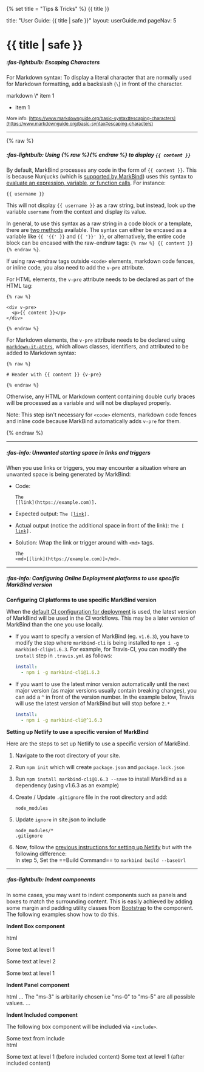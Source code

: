 {% set title = "Tips & Tricks" %}
<span id="title" class="d-none">{{ title }}</span>

<frontmatter>
  title: "User Guide: {{ title | safe }}"
  layout: userGuide.md
  pageNav: 5
</frontmatter>

# {{ title | safe }}

<div id="escapingCharacters">

##### :fas-lightbulb: Escaping Characters

For Markdown syntax: To display a literal character that are normally used for Markdown formatting, add a backslash (`\`) in front of the character.

<include src="codeAndOutput.md" boilerplate >
<variable name="highlightStyle">markdown</variable>
<variable name="code">
\* item 1

* item 1 
</variable>
</include>

<small>More info: [https://www.markdownguide.org/basic-syntax#escaping-characters](https://www.markdownguide.org/basic-syntax#escaping-characters)</small>

</div>

---

{% raw %}

##### :fas-lightbulb: Using {% raw %}{% endraw %} to display `{{ content }}`

By default, MarkBind processes any code in the form of `{{ content }}`. This is because Nunjucks (which is [supported by MarkBind](markBindSyntaxOverview.html#support-for-nunjucks)) uses this syntax to [evaluate an expression, variable, or function calls](https://mozilla.github.io/nunjucks/templating.html#variables). For instance:

```
{{ username }}
```

This will not display `{{ username }}` as a raw string, but instead, look up the variable `username` from the context and display its value.

In general, to use this syntax as a raw string in a code block or a template, there are [two methods](https://jinja.palletsprojects.com/en/3.0.x/templates/#escaping) available. The syntax can either be encased as a variable like `{{ '{{' }}` and `{{ '}}' }}`, or alternatively, the entire code block can be encased with the raw-endraw tags: `{% raw %} {{ content }} {% endraw %}`. 

<box type="info">

If using raw-endraw tags outside `<code>` elements, markdown code fences, or inline code, you also need to add the `v-pre` attribute. 

For HTML elements, the `v-pre` attribute needs to be declared as part of the HTML tag:

```
{% raw %}

<div v-pre>
  <p>{{ content }}</p>
</div>

{% endraw %}
```

For Markdown elements, the `v-pre` attribute needs to be declared using [`markdown-it-attrs`](formattingContents.html#classes-attributes-and-amp-identifiers), which allows classes, identifiers, and attributed to be added to Markdown syntax:

```
{% raw %}

# Header with {{ content }} {v-pre}

{% endraw %}
```

Otherwise, any HTML or Markdown content containing double curly braces will be processed as a variable and will not be displayed properly.

Note: This step isn't necessary for `<code>` elements, markdown code fences and inline code because MarkBind automatically adds `v-pre` for them.

</box>

{% endraw %}

---

##### :fas-info: Unwanted starting space in links and triggers

When you use links or triggers, you may encounter a situation where an unwanted space is being generated by MarkBind:


* Code:<br>
  ```
  The
  [[link](https://example.com)].
  ```

* Expected output:
  <code>The [[link](https://example.com)].</code>

* Actual output (notice the additional space in front of the link):
  <code>The [ [link](https://example.com)].</code>

* Solution:
  Wrap the link or trigger around with `<md>` tags.
  ```
  The
  <md>[[link](https://example.com)]</md>.
  ```

---

<div id="useSpecificMarkBind">

##### :fas-info: Configuring Online Deployment platforms to use specific MarkBind version

**Configuring CI platforms to use specific MarkBind version**

When the [default CI configuration for deployment](deployingTheSite.html#using-ci-platforms) is used, the latest version of MarkBind will be used in the CI workflows. This may be a later version of MarkBind than the one you use locally.

* If you want to specify a version of MarkBind (eg. `v1.6.3`), you have to modify the step where `markbind-cli` is being installed to `npm i -g markbind-cli@v1.6.3`. For example, for Travis-CI, you can modify the `install` step in `.travis.yml` as follows:

  ```yaml
  install:
    - npm i -g markbind-cli@1.6.3
  ```
* If you want to use the latest minor version automatically until the next major version (as major versions usually contain breaking changes), you can add a `^` in front of the version number. In the example below, Travis will use the latest version of MarkBind but will stop before `2.*`

  ```yaml
  install:
    - npm i -g markbind-cli@^1.6.3
  ```

**Setting up Netlify to use a specific version of MarkBind**

Here are the steps to set up Netlify to use a specific version of MarkBind.

1. Navigate to the root directory of your site.
1. Run `npm init` which will create `package.json` and `package.lock.json`
1. Run `npm install markbind-cli@1.6.3 --save` to install MarkBind as a dependency (using v1.6.3 as an example)
1. Create / Update `.gitignore` file in the root directory and add:
   ```
   node_modules
   ```
1. Update `ignore` in site.json to include
   ```
   node_modules/*
   .gitignore
   ```

1. Now, follow the [previous instructions for setting up Netlify](deployingTheSite.html#deploying-to-netlify) but with the following difference:<br>
   In step 5, Set the ==Build Command== to `markbind build --baseUrl`

</box>

</div>

---

<div id="indentComponents">

##### :fas-lightbulb: Indent components

In some cases, you may want to indent components such as panels and boxes to match the surrounding content.
This is easily achieved by adding some margin and padding utility classes from [Bootstrap](https://getbootstrap.com/docs/5.1/utilities/spacing/) 
to the component. The following examples show how to do this.

**Indent Box component**

<include src="codeAndOutput.md" boilerplate >
<variable name="highlightStyle">html</variable>
<variable name="code">

<box>Some text at level 1</box>

<box class="ms-4">Some text at level 2</box>

<box>Some text at level 1</box>

</variable>
</include>

**Indent Panel component**

<include src="codeAndOutput.md" boilerplate >
<variable name="highlightStyle">html</variable>
<variable name="code">

<panel header="This panel is at level 1">
  ...
</panel>
<panel header="This panel is at level 2" class="ms-3">
  The "ms-3" is arbitarily chosen i.e "ms-0" to "ms-5" are all possible values.
</panel>
<panel header="This panel is at level 1">
  ...
</panel>
</variable>
</include>

**Indent Included component**

The following box component will be included via `<include>`.

<div id="forIndentDemo">
<box>Some text from include</box>
</div>

<include src="codeAndOutput.md" boilerplate >
<variable name="highlightStyle">html</variable>
<variable name="code">

<box>Some text at level 1 (before included content)</box>
<include src="tipsAndTricks.md#forIndentDemo" class="ms-5"></include>
<box>Some text at level 1 (after included content)</box>

</variable>
</include>

</div>

